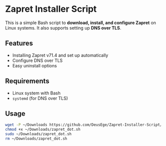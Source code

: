 # Zapret Installer Script

This is a simple Bash script to **download, install, and configure Zapret** on Linux systems. It also supports setting up **DNS over TLS**.

## Features

- Installing Zapret v71.4 and set up automatically
- Configure DNS over TLS  
- Easy uninstall options  

## Requirements

- Linux system with Bash  
- `systemd` (for DNS over TLS)  

## Usage
```bash
wget -P ~/Downloads https://github.com/DeusEge/Zapret-Installer-Script/releases/download/v1.1.1/zapret_dot.sh
chmod +x ~/Downloads/zapret_dot.sh
sudo ~/Downloads/zapret_dot.sh
rm ~/Downloads/zapret_dot.sh
